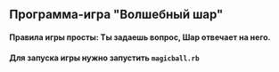 ## Программа-игра "Волшебный шар"
#### **Правила** игры просты: Ты задаешь вопрос, Шар отвечает на него.
#### **Для запуска** игры нужно запустить `magicball.rb`

